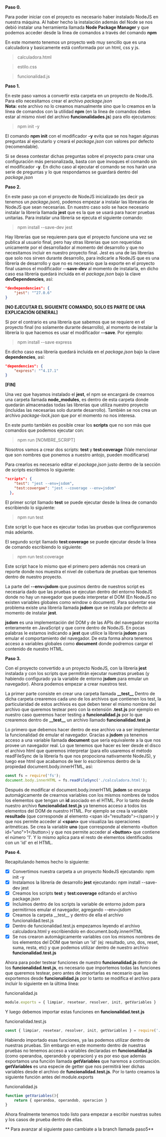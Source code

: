 **Paso 0.**

Para poder iniciar con el proyecto es necesario haber instalado NodeJS en nuestra máquina. Al haber hecho la instalación además del Node se nos debió instalar una herramienta llamada **Node Package Manager** y que podemos acceder desde la línea de comandos a través del comando **npm**

En este momento tenemos un proyecto web muy sencillo que es una calculadora y basicamente está conformada por un html, css y js.
>calculadora.html

>estilo.css

>funcionalidad.js


**Paso 1.**

En este paso vamos a convertir esta carpeta en un proyecto de NodeJS.
Para ello necesitamos crear el archivo *package.json*  
**Nota:** este archivo no lo creamos manualmente sino que lo creamos en la línea de comandos con la utilidad **npm** (en la línea de comandos debes estar al mismo nivel del archivo **funcionalidades.js**) para ello ejecutamos:

>npm init -y

El comando **npm init** con el modificador **-y**  evita que se nos hagan algunas preguntas al ejecutarlo y creará el *package.json* con valores por defecto (recomendable).

Si se desea contestar dichas preguntas sobre el proyecto para crear una configuración más personalizada, basta con que invoques el comando sin el modificador **-y**. En dicho caso al ejecutar el comando se nos harán una serie de preguntas y lo que respondamos se guardará dentro del *package.json*


**Paso 2.**

En este paso ya con el proyecto de NodeJS inicializado (es decir ya tenemos un *package.json*), podemos empezar a instalar las librearias de NodeJS que sean necesarias. En nuestro caso solo se hace necesario instalar la librería llamada **jest** que es la que se usará para hacer pruebas unitarias.
Para instalar una librería se ejecuta el siguiente comando:

>npm install --save-dev jest

Hay librerías que se requieren para que el proyecto funcione una vez se publica al usuario final, pero hay otras librerias que son requeridas unicamente por el desarrollador al momento del desarrollo y que no necesitamos incluir en nuestro proyecto final. Jest es una de las librerias que solo nos sirven durante desarrollo, para indicarle a NodeJS que es una librería de desarrollo y que no es necesario que la exporte en el proyecto final usamos el modificador **--save-dev** al momento de instalarla, en dicho caso esa librería quedará incluida en el *package.json*  bajo la clave **devDependencies**, así:
```json
"devDependencies": {
    "jest": "^27.0.6"
}
```

**[NO EJECUTAR EL SIGUIENTE COMANDO, SOLO ES PARTE DE UNA EXPLICACIÓN GENERAL]**

Si por el contrario es una librería que sabemos que se requiere en el proyecto final (no solamente durante desarrollo), al momento de instalar la librería lo que hacemos es usar el modificador **--save**. Por ejemplo:

>npm install --save express

En dicho caso esa librería quedará incluida en el *package.json*  bajo la clave **dependencies**, así:
```json
"dependencies": {
    "express": "^4.17.1"
}
```
**[FIN]**



Una vez que hayamos instalado el **jest**, el npm se encargará de crearnos una carpeta llamada **node_modules**, es dentro de esta carpeta donde quedarán almacenadas todas las librerías que utiliza nuestro proyecto (incluidas las necesarias solo durante desarrollo). También se nos crea un archivo *package-lock.json* que por el momento no nos interesa.

En este punto también es posible crear los **scripts** que no son más que comandos que podemos ejecutar con:

>npm run [NOMBRE_SCRIPT]

Nosotros vamos a crear dos scripts:  **test** y **test:coverage**   (Vale mencionar que son nombres que ponemos a nuestro antojo, pueden modificarse)

Para crearlos es necesario editar el *package.json* justo dentro de la sección de scripts escribimos lo siguiente:

```json
"scripts": {
    "test": "jest --env=jsdom",
    "test:covergae": "jest --coverage --env=jsdom"
  },
```

El primer script llamado **test** se puede ejecutar desde la línea de comando escribiendo lo siguiente:
>npm run test

Este script lo que hace es ejecutar todas las pruebas que configuraremos más adelante.

El segundo script llamado **test:coverage** se puede ejecutar desde la línea de comando escribiendo lo siguiente:
>npm run test:coverage

Este script hace lo mismo que el primero pero además nos creará un reporte donde nos muestra el nivel de cobertura de pruebas que tenemos dentro de nuestro proyecto.

La parte del **--env=jsdom** que pusimos dentro de nuestros script es necesaria dado que las pruebas se ejecutan dentro del entorno NodeJS donde no hay un navegador que pueda interpretar el DOM (En NodeJS no existen variables globales como window o document). Para solventar ese problema existe una librería llamada **jsdom** que se instala por defecto al momento de instalar **jest**.

**jsdom** es una implementación del DOM y de las APIs del navegador escrita enteramente en JavaScript y que corre dentro de NodeJS. En pocas palabras le estamos indicando a **jest** que utilice la librería **jsdom** para emular el comportamiento del navegador. De esta forma ahora tenemos acceso a variables globales como **document** donde podremos cargar el contenido de nuestro HTML.


**Paso 3.**

Con el proyecto convertido a un proyecto NodeJS, con la librería **jest** instalada y con los scripts que permitirán ejecutar nuestras pruebas (y habiendo configurado ya la variable de entorno **jsdom** para emular un navegador). Ahora podemos empezar a crear nuestros test.

La primer parte consiste en crear una carpeta llamada **\_\_test\_\_**
Dentro de dicha carpeta crearemos cada uno de los archivos que contienen los test, la particularidad de estos archivos es que deben tener el mismo nombre del archivo que queremos testear pero con la extensión **.test.js**  por ejemplo en nuestro caso queremos hacer testing a **funcionalidad.js** por lo que crearemos dentro de **\_\_test\_\_** un archivo llamado **funcionalidad.test.js**

Lo primero que debemos hacer dentro de ese archivo va a ser implementar la funcionalidad de emular el navegador. Gracias a **jsdom** ya tenemos acceso a una variable llamada **document** que sería equivalente a la que nos provee un navegador real. Lo que tenemos que hacer es leer desde el disco el archivo html que queremos interpretar (para ello usaremos el método readFileSync de la librería fs que nos propociona nativamente NodeJS), y luego ese html que acabamos de leer lo escribiremos dentro de la propiedad document.body.innerHTML, así:

```js
const fs = require('fs');
document.body.innerHTML = fs.readFileSync('./calculadora.html');
```

Después de modificar el document.body.innerHTML **jsdom** se encarga automágicamente de crearnos variables con los mismos nombres de todos los elementos que tengan un **id** asociado en el HTML. Por lo tanto desde nuestro archivo **funcionalidad.test.js** ya tenemos acceso a todos los elementos del DOM de nuestro HTML. Por ejemplo se crea la variable **resultado** (que corresponde al elemento \<span id="resultado"\>\</span\>) y que nos permite acceder al **\<span\>** que visualiza las operaciones aritméticas. Se crea la variable **uno** (que corresponde al elemento \<button id="uno"\>1\</button\>) y que nos permite acceder al **\<button\>** que contiene el número '1'. Y lo mismo aplica para el resto de elementos identificados con un 'id' en el HTML.


**Paso  4.**

Recapitulando hemos hecho lo siguiente:
- [x] Convertimos nuestra carpeta a un proyecto NodeJS ejecutando: npm init -y
- [x] Instalamos la librería de desarrollo **jest** ejecutando: npm install --save-dev jest
- [x] Creamos los scripts **test** y **test:coverage** editando el archivo package.json
- [x] Incluimos dentro de los scripts la variable de entorno jsdom para permitirnos emular el navegador, agregando --env=jsdom
- [x] Creamos la carpeta \_\_test\_\_ y dentro de ella el archivo funcionalidad.test.js
- [x] Dentro de funcionalidad.test.js empezamos leyendo el archivo calculadora.html y escribiendolo en document.body.innerHTML
- [x] Se nos crearon automágicamente variables con los mismos nombres de los elementos del DOM que tenían un 'id'  (ej: resultado, uno, dos, reset, suma, resta, etc) y que podemos utilizar dentro de nuestro archivo **funcionalidad.test.js**

Ahora para poder testear funciones de nuestro **funcionalidad.js** dentro de los **funcionalidad.test.js**, es necesario que importemos todas las funciones que queremos testear, pero antes de importarlas es necesario que las exportemos desde **funcionalidad.js** por lo tanto se modifica el archivo para incluir lo siguiente en la última línea:

funcionalidad.js
```js
module.exports = { limpiar, resetear, resolver, init, getVariables }
```

Y luego debemos importar estas funciones en **funcionalidad.test.js**

funcionalidad.test.js
```js
const { limpiar, resetear, resolver, init, getVariables } = require('../funcionalidad')
```

Habiendo importado esas funciones, ya las podemos utilizar dentro de nuestras pruebas. Sin embargo en este momento dentro de nuestras pruebas no tenemos acceso a variables declaradas en **funcionalidad.js** (como operandoa, operandob y operacion) y es por eso que además exportamos una función llamada **getVariables** que haremos a continuación.  **getVariables** es una especie de getter que nos permitirá leer dichas variables desde el archivo de **funcionalidad.test.js**. Por lo tanto creamos la siguiente función antes del module.exports

funcionalidad.js
```js
function getVariables(){
    return { operandoa, operandob, operacion }
}
```

Ahora finalmente tenemos todo listo para empezar a escribir nuestras suites y los casos de prueba dentro de ellas.


** Para avanzar al siguiente paso cambiate a la branch llamada  paso5**